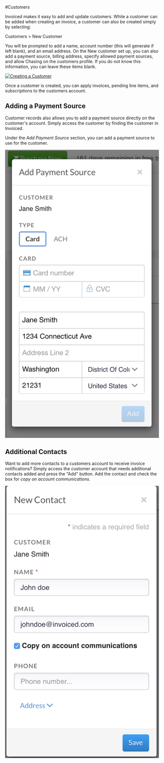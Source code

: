 #Customers	

Invoiced makes it easy to add and update customers. While a customer can be added when creating an invoice, a customer can also be created simply by selecting:

Customers > New Customer

You will be prompted to add a name, account number (this will generate if left blank), and an email address. On the New customer set up, you can also add a payment source, billing address, specify allowed payment sources, and allow Chasing on the customers profile. If you do not know this information, you can leave these items blank. 

[![Creating a Customer](../img/creating-a-customer.gif)](../img/creating-a-customer.gif)

Once a customer is created, you can apply invoices, pending line items, and subscriptions to the customers account.

## Adding a Payment Source

Customer records also allows you to add a payment source directly on the customer's account. Simply access the customer by finding the customer in Invoiced. 

Under the *Add Payment Source* section, you can add a payment source to use for the customer. 

[![Add a Payment source](../img/add-payment-source.png)](../img/add-payment-source.png)

## Additional Contacts

Want to add more contacts to a customers account to receive invoice notifications? Simply access the customer account that needs additional contacts added and press the "Add" button. Add the contact and check the box for *copy on account communications*. 

[![Add a Contact](../img/add-contacts.png)](../img/add-contacts.png)

